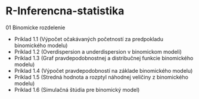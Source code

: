 # R-Inferencna-statistika
01 Binomicke rozdelenie
- Príklad 1.1 (Výpočet očakávaných početností za predpokladu binomického modelu)
- Príklad 1.2 (Overdispersion a underdispersion v binomickom modeli)
- Príklad 1.3 (Graf pravdepodobnostnej a distribučnej funkcie binomického modelu)
- Príklad 1.4 (Výpočet pravdepodobností na základe binomického modelu)
- Príklad 1.5 (Stredná hodnota a rozptyl náhodnej veličiny z binomického modelu)
- Príklad 1.6 (Simulačná štúdia pre binomický model)
